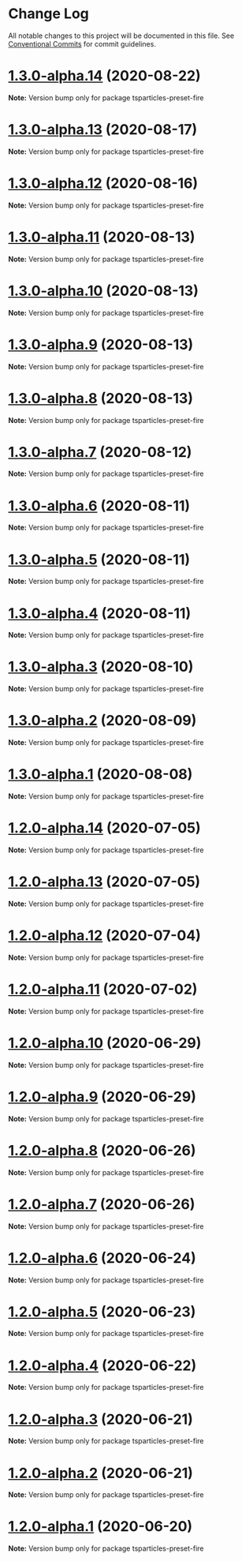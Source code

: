 # Change Log

All notable changes to this project will be documented in this file.
See [Conventional Commits](https://conventionalcommits.org) for commit guidelines.

# [1.3.0-alpha.14](https://github.com/matteobruni/tsparticles/compare/tsparticles-preset-fire@1.2.9...tsparticles-preset-fire@1.3.0-alpha.14) (2020-08-22)

**Note:** Version bump only for package tsparticles-preset-fire





# [1.3.0-alpha.13](https://github.com/matteobruni/tsparticles/compare/tsparticles-preset-fire@1.3.0-alpha.12...tsparticles-preset-fire@1.3.0-alpha.13) (2020-08-17)

**Note:** Version bump only for package tsparticles-preset-fire





# [1.3.0-alpha.12](https://github.com/matteobruni/tsparticles/compare/tsparticles-preset-fire@1.2.8...tsparticles-preset-fire@1.3.0-alpha.12) (2020-08-16)

**Note:** Version bump only for package tsparticles-preset-fire





# [1.3.0-alpha.11](https://github.com/matteobruni/tsparticles/compare/tsparticles-preset-fire@1.3.0-alpha.10...tsparticles-preset-fire@1.3.0-alpha.11) (2020-08-13)

**Note:** Version bump only for package tsparticles-preset-fire





# [1.3.0-alpha.10](https://github.com/matteobruni/tsparticles/compare/tsparticles-preset-fire@1.3.0-alpha.9...tsparticles-preset-fire@1.3.0-alpha.10) (2020-08-13)

**Note:** Version bump only for package tsparticles-preset-fire





# [1.3.0-alpha.9](https://github.com/matteobruni/tsparticles/compare/tsparticles-preset-fire@1.3.0-alpha.8...tsparticles-preset-fire@1.3.0-alpha.9) (2020-08-13)

**Note:** Version bump only for package tsparticles-preset-fire





# [1.3.0-alpha.8](https://github.com/matteobruni/tsparticles/compare/tsparticles-preset-fire@1.3.0-alpha.7...tsparticles-preset-fire@1.3.0-alpha.8) (2020-08-13)

**Note:** Version bump only for package tsparticles-preset-fire





# [1.3.0-alpha.7](https://github.com/matteobruni/tsparticles/compare/tsparticles-preset-fire@1.3.0-alpha.6...tsparticles-preset-fire@1.3.0-alpha.7) (2020-08-12)

**Note:** Version bump only for package tsparticles-preset-fire





# [1.3.0-alpha.6](https://github.com/matteobruni/tsparticles/compare/tsparticles-preset-fire@1.3.0-alpha.5...tsparticles-preset-fire@1.3.0-alpha.6) (2020-08-11)

**Note:** Version bump only for package tsparticles-preset-fire





# [1.3.0-alpha.5](https://github.com/matteobruni/tsparticles/compare/tsparticles-preset-fire@1.3.0-alpha.4...tsparticles-preset-fire@1.3.0-alpha.5) (2020-08-11)

**Note:** Version bump only for package tsparticles-preset-fire





# [1.3.0-alpha.4](https://github.com/matteobruni/tsparticles/compare/tsparticles-preset-fire@1.3.0-alpha.3...tsparticles-preset-fire@1.3.0-alpha.4) (2020-08-11)

**Note:** Version bump only for package tsparticles-preset-fire





# [1.3.0-alpha.3](https://github.com/matteobruni/tsparticles/compare/tsparticles-preset-fire@1.3.0-alpha.2...tsparticles-preset-fire@1.3.0-alpha.3) (2020-08-10)

**Note:** Version bump only for package tsparticles-preset-fire





# [1.3.0-alpha.2](https://github.com/matteobruni/tsparticles/compare/tsparticles-preset-fire@1.3.0-alpha.1...tsparticles-preset-fire@1.3.0-alpha.2) (2020-08-09)

**Note:** Version bump only for package tsparticles-preset-fire





# [1.3.0-alpha.1](https://github.com/matteobruni/tsparticles/compare/tsparticles-preset-fire@1.2.7...tsparticles-preset-fire@1.3.0-alpha.1) (2020-08-08)

**Note:** Version bump only for package tsparticles-preset-fire





# [1.2.0-alpha.14](https://github.com/matteobruni/tsparticles/compare/tsparticles-preset-fire@1.2.0-alpha.13...tsparticles-preset-fire@1.2.0-alpha.14) (2020-07-05)

**Note:** Version bump only for package tsparticles-preset-fire





# [1.2.0-alpha.13](https://github.com/matteobruni/tsparticles/compare/tsparticles-preset-fire@1.2.0-alpha.12...tsparticles-preset-fire@1.2.0-alpha.13) (2020-07-05)

**Note:** Version bump only for package tsparticles-preset-fire





# [1.2.0-alpha.12](https://github.com/matteobruni/tsparticles/compare/tsparticles-preset-fire@1.2.0-alpha.11...tsparticles-preset-fire@1.2.0-alpha.12) (2020-07-04)

**Note:** Version bump only for package tsparticles-preset-fire





# [1.2.0-alpha.11](https://github.com/matteobruni/tsparticles/compare/tsparticles-preset-fire@1.1.2...tsparticles-preset-fire@1.2.0-alpha.11) (2020-07-02)

**Note:** Version bump only for package tsparticles-preset-fire





# [1.2.0-alpha.10](https://github.com/matteobruni/tsparticles/compare/tsparticles-preset-fire@1.2.0-alpha.9...tsparticles-preset-fire@1.2.0-alpha.10) (2020-06-29)

**Note:** Version bump only for package tsparticles-preset-fire





# [1.2.0-alpha.9](https://github.com/matteobruni/tsparticles/compare/tsparticles-preset-fire@1.2.0-alpha.8...tsparticles-preset-fire@1.2.0-alpha.9) (2020-06-29)

**Note:** Version bump only for package tsparticles-preset-fire





# [1.2.0-alpha.8](https://github.com/matteobruni/tsparticles/compare/tsparticles-preset-fire@1.2.0-alpha.7...tsparticles-preset-fire@1.2.0-alpha.8) (2020-06-26)

**Note:** Version bump only for package tsparticles-preset-fire





# [1.2.0-alpha.7](https://github.com/matteobruni/tsparticles/compare/tsparticles-preset-fire@1.2.0-alpha.6...tsparticles-preset-fire@1.2.0-alpha.7) (2020-06-26)

**Note:** Version bump only for package tsparticles-preset-fire





# [1.2.0-alpha.6](https://github.com/matteobruni/tsparticles/compare/tsparticles-preset-fire@1.2.0-alpha.5...tsparticles-preset-fire@1.2.0-alpha.6) (2020-06-24)

**Note:** Version bump only for package tsparticles-preset-fire





# [1.2.0-alpha.5](https://github.com/matteobruni/tsparticles/compare/tsparticles-preset-fire@1.1.1...tsparticles-preset-fire@1.2.0-alpha.5) (2020-06-23)

**Note:** Version bump only for package tsparticles-preset-fire





# [1.2.0-alpha.4](https://github.com/matteobruni/tsparticles/compare/tsparticles-preset-fire@1.1.0...tsparticles-preset-fire@1.2.0-alpha.4) (2020-06-22)

**Note:** Version bump only for package tsparticles-preset-fire





# [1.2.0-alpha.3](https://github.com/matteobruni/tsparticles/compare/tsparticles-preset-fire@1.1.0...tsparticles-preset-fire@1.2.0-alpha.3) (2020-06-21)

**Note:** Version bump only for package tsparticles-preset-fire





# [1.2.0-alpha.2](https://github.com/matteobruni/tsparticles/compare/tsparticles-preset-fire@1.1.0...tsparticles-preset-fire@1.2.0-alpha.2) (2020-06-21)

**Note:** Version bump only for package tsparticles-preset-fire





# [1.2.0-alpha.1](https://github.com/matteobruni/tsparticles/compare/tsparticles-preset-fire@1.1.0...tsparticles-preset-fire@1.2.0-alpha.1) (2020-06-20)

**Note:** Version bump only for package tsparticles-preset-fire
